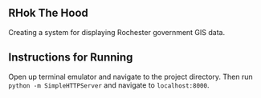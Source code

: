 ## RHok The Hood

Creating a system for displaying Rochester government GIS data.


## Instructions for Running

Open up terminal emulator and navigate to the project directory. Then run `python -m SimpleHTTPServer` and navigate to `localhost:8000`.
